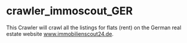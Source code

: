 # crawler_immoscout_GER
This Crawler will crawl all the listings for flats (rent) on the German real estate website www.immobilienscout24.de.
